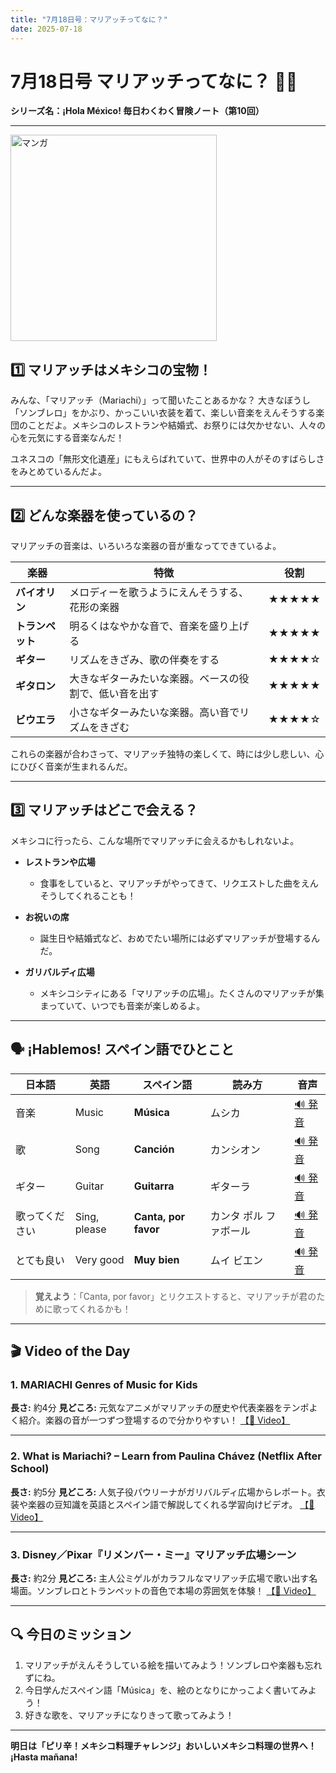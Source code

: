 ```yaml
---
title: "7月18日号：マリアッチってなに？"
date: 2025-07-18
---
```


# 7月18日号 マリアッチってなに？ 🎺🎻
**シリーズ名：¡Hola México! 毎日わくわく冒険ノート（第10回）**

---
<img src="/mexico-articles/assets/2025-07-18-comic.png" alt="マンガ" width="330" />

## 1️⃣ マリアッチはメキシコの宝物！

みんな、「マリアッチ（Mariachi）」って聞いたことあるかな？
大きなぼうし「ソンブレロ」をかぶり、かっこいい衣装を着て、楽しい音楽をえんそうする楽団のことだよ。メキシコのレストランや結婚式、お祭りには欠かせない、人々の心を元気にする音楽なんだ！

ユネスコの「無形文化遺産」にもえらばれていて、世界中の人がそのすばらしさをみとめているんだよ。

---

## 2️⃣ どんな楽器を使っているの？

マリアッチの音楽は、いろいろな楽器の音が重なってできているよ。

| 楽器 | 特徴 | 役割 |
|------|------|------|
| **バイオリン** | メロディーを歌うようにえんそうする、花形の楽器 | ★★★★★ |
| **トランペット** | 明るくはなやかな音で、音楽を盛り上げる | ★★★★★ |
| **ギター** | リズムをきざみ、歌の伴奏をする | ★★★★☆ |
| **ギタロン** | 大きなギターみたいな楽器。ベースの役割で、低い音を出す | ★★★★★ |
| **ビウエラ** | 小さなギターみたいな楽器。高い音でリズムをきざむ | ★★★★☆ |

これらの楽器が合わさって、マリアッチ独特の楽しくて、時には少し悲しい、心にひびく音楽が生まれるんだ。

---

## 3️⃣ マリアッチはどこで会える？

メキシコに行ったら、こんな場所でマリアッチに会えるかもしれないよ。

- **レストランや広場**
  - 食事をしていると、マリアッチがやってきて、リクエストした曲をえんそうしてくれることも！

- **お祝いの席**
  - 誕生日や結婚式など、おめでたい場所には必ずマリアッチが登場するんだ。

- **ガリバルディ広場**
  - メキシコシティにある「マリアッチの広場」。たくさんのマリアッチが集まっていて、いつでも音楽が楽しめるよ。

---

## 🗣️ ¡Hablemos! スペイン語でひとこと

| 日本語 | 英語 | スペイン語 | 読み方 | 音声 |
|--------|------|------------|--------|------|
| 音楽 | Music | **Música** | ムシカ | [🔊 発音](https://www.spanishdict.com/pronunciation/m%C3%BAsica) |
| 歌 | Song | **Canción** | カンシオン | [🔊 発音](https://www.spanishdict.com/pronunciation/canci%C3%B3n) |
| ギター | Guitar | **Guitarra** | ギターラ | [🔊 発音](https://www.spanishdict.com/pronunciation/guitarra) |
| 歌ってください | Sing, please | **Canta, por favor** | カンタ ポル ファボール | [🔊 発音](https://www.spanishdict.com/pronunciation/Canta%2C%20por%20favor) |
| とても良い | Very good | **Muy bien** | ムイ ビエン | [🔊 発音](https://www.spanishdict.com/pronunciation/muy%20bien) |

> **覚えよう**：「Canta, por favor」とリクエストすると、マリアッチが君のために歌ってくれるかも！

---

## 🎬 Video of the Day

### 1. **MARIACHI Genres of Music for Kids**
**長さ:** 約4分
**見どころ:** 元気なアニメがマリアッチの歴史や代表楽器をテンポよく紹介。楽器の音が一つずつ登場するので分かりやすい！
[【🔗 Video】](https://www.youtube.com/watch?v=2H3rzIiXoMI)

---

### 2. **What is Mariachi? – Learn from Paulina Chávez (Netflix After School)**
**長さ:** 約5分
**見どころ:** 人気子役パウリーナがガリバルディ広場からレポート。衣装や楽器の豆知識を英語とスペイン語で解説してくれる学習向けビデオ。
[【🔗 Video】](https://www.youtube.com/watch?v=i5jbar84Cz8)

---

### 3. **Disney／Pixar『リメンバー・ミー』マリアッチ広場シーン**
**長さ:** 約2分
**見どころ:** 主人公ミゲルがカラフルなマリアッチ広場で歌い出す名場面。ソンブレロとトランペットの音色で本場の雰囲気を体験！
[【🔗 Video】](https://www.youtube.com/watch?v=bFqeYK96JXc)

---

## 🔍 今日のミッション

1. マリアッチがえんそうしている絵を描いてみよう！ソンブレロや楽器も忘れずにね。
2. 今日学んだスペイン語「Música」を、絵のとなりにかっこよく書いてみよう！
3. 好きな歌を、マリアッチになりきって歌ってみよう！

---

**明日は「ピリ辛！メキシコ料理チャレンジ」おいしいメキシコ料理の世界へ！ ¡Hasta mañana!**
